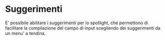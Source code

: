 # Suggerimenti

E' possibile abilitare i suggerimenti per lo spotlight, che permettono di facilitare la compilazione del campo di input scegliendo dei suggerimenti da un menu' a tendina.

